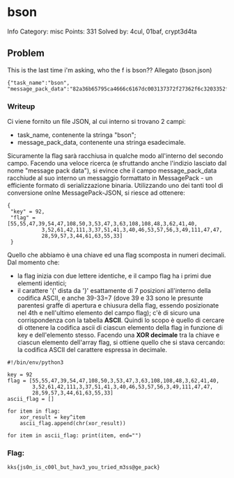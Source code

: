 # bson

Info
Category: misc
Points: 331
Solved by: 4cul, 01baf, crypt3d4ta

## Problem

This is the last time i'm asking, who the f is bson??
Allegato (bson.json)

```
{"task_name":"bson",  "message_pack_data":"82a36b65795ca4666c6167dc003137372f27362f6c3203352f033f6c6c30033e292803343d2a6f0325332903282e35393803316f2f2f1c3b39032c3d3f3721"}
```

### Writeup

Ci viene fornito un file JSON, al cui interno si trovano 2 campi:
- task_name, contenente la stringa "bson";
- message_pack_data, contenente una stringa esadecimale.

Sicuramente la flag sarà racchiusa in qualche modo all'interno del secondo campo.
Facendo una veloce ricerca (e sfruttando anche l'indizio lasciato dal nome "message pack data"), si evince che il campo message_pack_data racchiude al suo interno un messaggio formattato in MessagePack - un efficiente formato di serializzazione binaria. Utilizzando uno dei tanti tool di conversione onlne MessagePack-JSON, si riesce ad ottenere:

```
{
 "key" = 92,
 "flag" = [55,55,47,39,54,47,108,50,3,53,47,3,63,108,108,48,3,62,41,40,
           3,52,61,42,111,3,37,51,41,3,40,46,53,57,56,3,49,111,47,47,
           28,59,57,3,44,61,63,55,33]
 }
 ```
        
Quello che abbiamo è una chiave ed una flag scomposta in numeri decimali. Dal momento che:
- la flag inizia con due lettere identiche, e il campo flag ha i primi due elementi identici;
- il carattere '{' dista da '}' esattamente di 7 posizioni all'interno della codifica ASCII, e anche 39-33=7 (dove 39 e 33 sono le presunte parentesi graffe di apertura e chiusura della flag, essendo posizionate nel 4th e nell'ultimo elemento del campo flag);
c'è di sicuro una corrispondenza con la tabella **ASCII**. Quindi lo scopo è quello di cercare di ottenere la codifica ascii di ciascun elemento della flag in funzione di key e dell'elemento stesso.
Facendo una **XOR decimale** tra la chiave e ciascun elemento dell'array flag, si ottiene quello che si stava cercando: la codifica ASCII del carattere espressa in decimale.

```
#!/bin/env/python3

key = 92
flag = [55,55,47,39,54,47,108,50,3,53,47,3,63,108,108,48,3,62,41,40,
        3,52,61,42,111,3,37,51,41,3,40,46,53,57,56,3,49,111,47,47,
        28,59,57,3,44,61,63,55,33]
ascii_flag = []

for item in flag:
    xor_result = key^item
    ascii_flag.append(chr(xor_result))

for item in ascii_flag: print(item, end="")
```
      
### Flag: 
```
kks{js0n_is_c00l_but_hav3_you_tried_m3ss@ge_pack}
```
